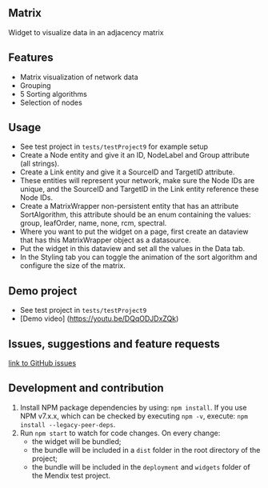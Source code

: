 ## Matrix
Widget to visualize data in an adjacency matrix

## Features
- Matrix visualization of network data
- Grouping
- 5 Sorting algorithms
- Selection of nodes

## Usage
- See test project in `tests/testProject9` for example setup
- Create a Node entity and give it an ID, NodeLabel and Group attribute (all strings).
- Create a Link entity and give it a SourceID and TargetID attribute.
- These entities will represent your network, make sure the Node IDs are unique, and the SourceID and TargetID in the Link entity reference these Node IDs.
- Create a MatrixWrapper non-persistent entity that has an attribute SortAlgorithm, this attribute should be an enum containing the values: group, leafOrder, name, none, rcm, spectral.
- Where you want to put the widget on a page, first create an dataview that has this MatrixWrapper object as a datasource.
- Put the widget in this dataview and set all the values in the Data tab.
- In the Styling tab you can toggle the animation of the sort algorithm and configure the size of the matrix.

## Demo project
- See test project in `tests/testProject9`
- [Demo video] (https://youtu.be/DQqODJDxZQk)

## Issues, suggestions and feature requests
[link to GitHub issues](https://github.com/JansenNick/D3MatrixWidget/issues)

## Development and contribution

1. Install NPM package dependencies by using: `npm install`. If you use NPM v7.x.x, which can be checked by executing `npm -v`, execute: `npm install --legacy-peer-deps`.
1. Run `npm start` to watch for code changes. On every change:
    - the widget will be bundled;
    - the bundle will be included in a `dist` folder in the root directory of the project;
    - the bundle will be included in the `deployment` and `widgets` folder of the Mendix test project.
